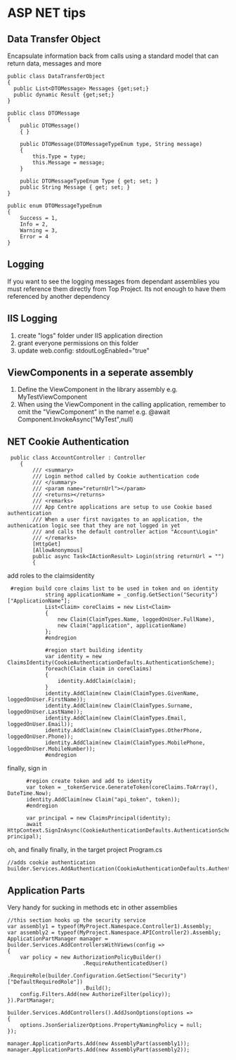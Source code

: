 # ASP NET tips

## Data Transfer Object

Encapsulate information back from calls using a standard model that can return data, messages and more

```
public class DataTransferObject
{
  public List<DTOMessage> Messages {get;set;}
  public dynamic Result {get;set;}
}
```

```
public class DTOMessage
{
    public DTOMessage()
    { }

    public DTOMessage(DTOMessageTypeEnum type, String message)
    {
        this.Type = type;
        this.Message = message;
    }

    public DTOMessageTypeEnum Type { get; set; }
    public String Message { get; set; }
}
```

```
public enum DTOMessageTypeEnum
{
    Success = 1,
    Info = 2,
    Warning = 3,
    Error = 4
}
```

## Logging

If you want to see the logging messages from dependant assemblies you must reference them directly from Top Project. Its not enough to have them referenced by another dependency

## IIS Logging
1. create "logs" folder under IIS application direction
2. grant everyone permissions on this folder
3. update web.config: stdoutLogEnabled="true" 

## ViewComponents in a seperate assembly
1. Define the ViewComponent in the library assembly e.g. MyTestViewComponent
2. When using the ViewComponent in the calling application, remember to omit the "ViewComponent" in the name!
e.g. @await Component.InvokeAsync("MyTest",null)

## NET Cookie Authentication
```
 public class AccountController : Controller
    {   
        /// <summary>
        /// Login method called by Cookie authentication code
        /// </summary>
        /// <param name="returnUrl"></param>
        /// <returns></returns>
        /// <remarks>
        /// App Centre applications are setup to use Cookie based authentication
        /// When a user first navigates to an application, the authenication logic see that they are not logged in yet
        /// and calls the default controller action "Account\Login"
        /// </remarks>
        [HttpGet]
        [AllowAnonymous]
        public async Task<IActionResult> Login(string returnUrl = "")
        {
```

add roles to the claimsidentity

```
 #region build core claims list to be used in token and on identity
            string applicationName = _config.GetSection("Security")["ApplicationName"];
            List<Claim> coreClaims = new List<Claim>
            {
                new Claim(ClaimTypes.Name, loggedOnUser.FullName),
                new Claim("application", applicationName)
            };
            #endregion

            #region start building identity
            var identity = new ClaimsIdentity(CookieAuthenticationDefaults.AuthenticationScheme);
            foreach(Claim claim in coreClaims)
            {
                identity.AddClaim(claim);
            }
            identity.AddClaim(new Claim(ClaimTypes.GivenName, loggedOnUser.FirstName));
            identity.AddClaim(new Claim(ClaimTypes.Surname, loggedOnUser.LastName));
            identity.AddClaim(new Claim(ClaimTypes.Email, loggedOnUser.Email));
            identity.AddClaim(new Claim(ClaimTypes.OtherPhone, loggedOnUser.Phone));
            identity.AddClaim(new Claim(ClaimTypes.MobilePhone, loggedOnUser.MobileNumber));
            #endregion
```

finally, sign in

```
      #region create token and add to identity
      var token = _tokenService.GenerateToken(coreClaims.ToArray(), DateTime.Now);
      identity.AddClaim(new Claim("api_token", token));
      #endregion

      var principal = new ClaimsPrincipal(identity);
      await HttpContext.SignInAsync(CookieAuthenticationDefaults.AuthenticationScheme, principal);
```

oh, and finally finally, in the target project Program.cs
```
//adds cookie authentication
builder.Services.AddAuthentication(CookieAuthenticationDefaults.AuthenticationScheme).AddCookie();
```

## Application Parts
Very handy for sucking in methods etc in other assemblies
```
//this section hooks up the security service
var assembly1 = typeof(MyProject.Namespace.Controller1).Assembly;
var assembly2 = typeof(MyProject.Namespace.APIController2).Assembly;
ApplicationPartManager manager = builder.Services.AddControllersWithViews(config =>
{
    var policy = new AuthorizationPolicyBuilder()
                        .RequireAuthenticatedUser()
                        .RequireRole(builder.Configuration.GetSection("Security")["DefaultRequiredRole"])
                        .Build();
    config.Filters.Add(new AuthorizeFilter(policy));
}).PartManager;

builder.Services.AddControllers().AddJsonOptions(options =>
{
    options.JsonSerializerOptions.PropertyNamingPolicy = null;
});

manager.ApplicationParts.Add(new AssemblyPart(assembly1));
manager.ApplicationParts.Add(new AssemblyPart(assembly2));
```

